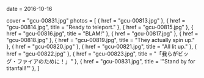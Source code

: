 
date = 2016-10-16


cover = "gcu-00831.jpg"
photos = [
{ href = "gcu-00813.jpg" },
{ href = "gcu-00814.jpg", title = "Ready to teleport." },
{ href = "gcu-00815.jpg" },
{ href = "gcu-00816.jpg", title = "BLAM!" },
{ href = "gcu-00817.jpg" },
{ href = "gcu-00818.jpg" },
{ href = "gcu-00819.jpg", title = "They actually spin up." },
{ href = "gcu-00820.jpg" },
{ href = "gcu-00821.jpg", title = "All lit up." },
{ href = "gcu-00822.jpg" },
{ href = "gcu-00823.jpg", title = "「我らがビッグ・ファイアのために！」" },
{ href = "gcu-00831.jpg", title = '"Stand by for titanfall!"' },
]
